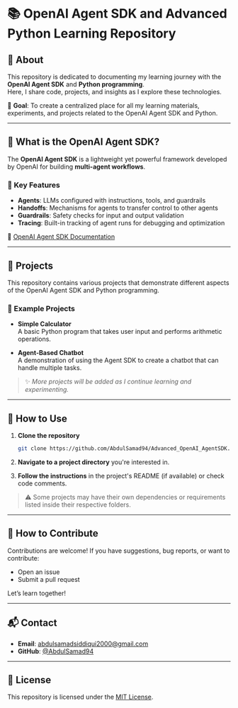 # 📚 OpenAI Agent SDK and Advanced Python Learning Repository

## 🧠 About

This repository is dedicated to documenting my learning journey with the **OpenAI Agent SDK** and **Python programming**.  
Here, I share code, projects, and insights as I explore these technologies.

🎯 **Goal**: To create a centralized place for all my learning materials, experiments, and projects related to the OpenAI Agent SDK and Python.

---

## 🤖 What is the OpenAI Agent SDK?

The **OpenAI Agent SDK** is a lightweight yet powerful framework developed by OpenAI for building **multi-agent workflows**.

### 🔑 Key Features

- **Agents**: LLMs configured with instructions, tools, and guardrails  
- **Handoffs**: Mechanisms for agents to transfer control to other agents  
- **Guardrails**: Safety checks for input and output validation  
- **Tracing**: Built-in tracking of agent runs for debugging and optimization  

🔗 [OpenAI Agent SDK Documentation](https://github.com/openai/agent-sdk)

---

## 🧪 Projects

This repository contains various projects that demonstrate different aspects of the OpenAI Agent SDK and Python programming.

### 📂 Example Projects

- **Simple Calculator**  
  A basic Python program that takes user input and performs arithmetic operations.

- **Agent-Based Chatbot**  
  A demonstration of using the Agent SDK to create a chatbot that can handle multiple tasks.

> ✨ *More projects will be added as I continue learning and experimenting.*

---

## 🚀 How to Use

1. **Clone the repository**  
   ```bash
   git clone https://github.com/AbdulSamad94/Advanced_OpenAI_AgentSDK.git

2. **Navigate to a project directory** you're interested in.

3. **Follow the instructions** in the project's README (if available) or check code comments.

> ⚠️ Some projects may have their own dependencies or requirements listed inside their respective folders.

---

## 🤝 How to Contribute

Contributions are welcome!
If you have suggestions, bug reports, or want to contribute:

* Open an issue
* Submit a pull request

Let’s learn together!

---

## 📬 Contact

* **Email**: [abdulsamadsiddiqui2000@gmail.com](mailto:abdulsamadsiddiqui2000@gmail.com)
* **GitHub**: [@AbdulSamad94](https://github.com/AbdulSamad94)

---

## 📄 License

This repository is licensed under the [MIT License](LICENSE).
